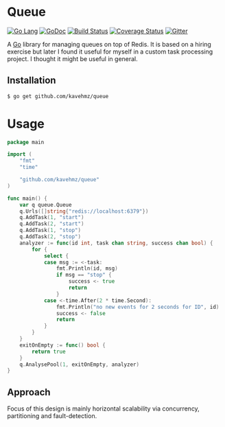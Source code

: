Queue
=========
[![Go Lang](http://kavehmz.github.io/static/gopher/gopher-front.svg)](https://golang.org/)
[![GoDoc](https://godoc.org/github.com/kavehmz/queue?status.svg)](https://godoc.org/github.com/kavehmz/queue)
[![Build Status](https://travis-ci.org/kavehmz/queue.svg?branch=master)](https://travis-ci.org/kavehmz/queue)
[![Coverage Status](https://coveralls.io/repos/kavehmz/queue/badge.svg?branch=master&service=github)](https://coveralls.io/github/kavehmz/queue?branch=master)
[![Gitter](https://badges.gitter.im/Join%20Chat.svg)](https://gitter.im/kavehmz/queue)

A [Go](http://golang.org) library for managing queues on top of Redis. 
It is based on a hiring exercise but later I found it useful for myself in a custom task processing project. 
I thought it might be useful in general.


## Installation

```bash
$ go get github.com/kavehmz/queue
```

# Usage

```go
package main

import (
	"fmt"
	"time"

	"github.com/kavehmz/queue"
)

func main() {
	var q queue.Queue
	q.Urls([]string{"redis://localhost:6379"})
	q.AddTask(1, "start")
	q.AddTask(2, "start")
	q.AddTask(1, "stop")
	q.AddTask(2, "stop")
	analyzer := func(id int, task chan string, success chan bool) {
		for {
			select {
			case msg := <-task:
				fmt.Println(id, msg)
				if msg == "stop" {
					success <- true
					return
				}
			case <-time.After(2 * time.Second):
				fmt.Println("no new events for 2 seconds for ID", id)
				success <- false
				return
			}
		}
	}
	exitOnEmpty := func() bool {
		return true
	}
	q.AnalysePool(1, exitOnEmpty, analyzer)
}
```

## Approach

Focus of this design is mainly horizontal scalability via concurrency, partitioning and fault-detection.
